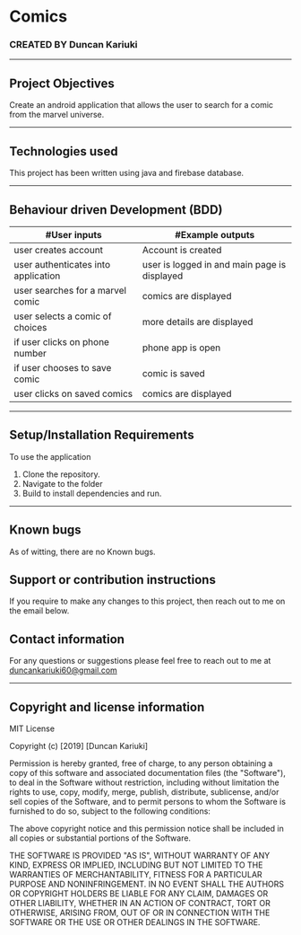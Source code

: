 # Comics
### CREATED BY Duncan Kariuki

----------------------------------------------------------------------

## Project Objectives
Create an android application that allows the user to search for a comic from the marvel universe.

----------------------------------------------------------------------

## Technologies used
This project has been written using java and firebase database.

-----------------------------------------------------------------------------

## Behaviour driven Development (BDD)
|#User inputs   |  #Example outputs |
|---------------|-------------------|
|user creates account      |  Account is created |
|user authenticates into application |  user is logged in and main page is displayed |
|user searches for a marvel comic       |  comics are displayed |
|user selects a comic of choices     |  more details are displayed  |
|if user clicks on phone number      | phone app is open  |
|if user chooses to save comic       |  comic is saved |
|user clicks on saved comics       |  comics are displayed |


---------------------------------------------------------------------------------

## Setup/Installation Requirements
To use the application
  1. Clone the repository.
  2. Navigate to the folder
  3. Build to install dependencies and run.

---------------------------------------------------------------------

## Known bugs
As of witting, there are no Known bugs.

## Support or contribution instructions
If you require to make any changes to this project, then reach out to me on the email below.

## Contact information
For any questions or suggestions please feel free to reach out to me at duncankariuki60@gmail.com

-----------------------------------------------------------------------------

## Copyright and license information

MIT License

Copyright (c) [2019] [Duncan Kariuki]

Permission is hereby granted, free of charge, to any person obtaining a copy
of this software and associated documentation files (the "Software"), to deal
in the Software without restriction, including without limitation the rights
to use, copy, modify, merge, publish, distribute, sublicense, and/or sell
copies of the Software, and to permit persons to whom the Software is
furnished to do so, subject to the following conditions:

The above copyright notice and this permission notice shall be included in all
copies or substantial portions of the Software.

THE SOFTWARE IS PROVIDED "AS IS", WITHOUT WARRANTY OF ANY KIND, EXPRESS OR
IMPLIED, INCLUDING BUT NOT LIMITED TO THE WARRANTIES OF MERCHANTABILITY,
FITNESS FOR A PARTICULAR PURPOSE AND NONINFRINGEMENT. IN NO EVENT SHALL THE
AUTHORS OR COPYRIGHT HOLDERS BE LIABLE FOR ANY CLAIM, DAMAGES OR OTHER
LIABILITY, WHETHER IN AN ACTION OF CONTRACT, TORT OR OTHERWISE, ARISING FROM,
OUT OF OR IN CONNECTION WITH THE SOFTWARE OR THE USE OR OTHER DEALINGS IN THE
SOFTWARE.